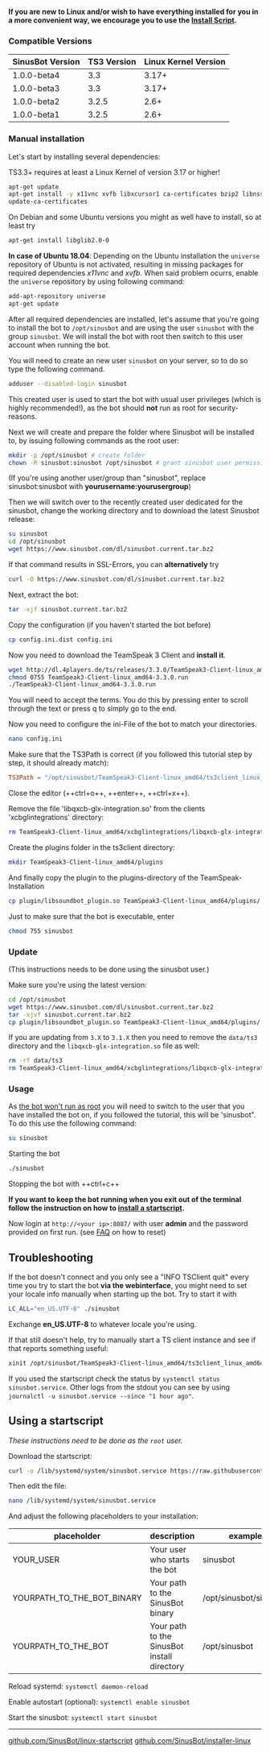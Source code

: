 **If you are new to Linux and/or wish to have everything installed for you in a more convenient way, we encourage you to use the [Install Script](https://forum.sinusbot.com/resources/sinusbot-installer-script.58/).**

### Compatible Versions

SinusBot Version | TS3 Version  | Linux Kernel Version
-----------------|--------------|-------------------------
1.0.0-beta4      | 3.3          | 3.17+
1.0.0-beta3      | 3.3          | 3.17+
1.0.0-beta2      | 3.2.5        | 2.6+
1.0.0-beta1      | 3.2.5        | 2.6+

### Manual installation

Let's start by installing several dependencies:

TS3.3+ requires at least a Linux Kernel of version 3.17 or higher!

```bash
apt-get update
apt-get install -y x11vnc xvfb libxcursor1 ca-certificates bzip2 libnss3 libegl1-mesa x11-xkb-utils libasound2 libpci3 libxslt1.1 libxkbcommon0 curl
update-ca-certificates
```

On Debian and some Ubuntu versions you might as well have to install, so at least try

```bash
apt-get install libglib2.0-0
```

**In case of Ubuntu 18.04**: Depending on the Ubuntu installation the `universe` repository of Ubuntu is not activated, resulting in missing packages for required dependencies *x11vnc* and *xvfb*. When said problem ocurrs, enable the `universe` repository by using following command:

```bash
add-apt-repository universe
apt-get update
```

After all required dependencies are installed, let's assume that you're going to install the bot to `/opt/sinusbot` and are using the user `sinusbot` with the group `sinusbot`. We will install the bot with root then switch to this user account when running the bot.

You will need to create an new user `sinusbot` on your server, so to do so type the following command.

```bash
adduser --disabled-login sinusbot
```

This created user is used to start the bot with usual user privileges (which is highly recommended!), as the bot should **not** run as root for security-reasons.

Next we will create and prepare the folder where Sinusbot will be installed to, by issuing following commands as the root user:

```bash
mkdir -p /opt/sinusbot # create folder
chown -R sinusbot:sinusbot /opt/sinusbot # grant sinusbot user permissions on specified folder
```

(If you're using another user/group than "sinusbot", replace sinusbot:sinusbot with **yourusername:yourusergroup**)

Then we will switch over to the recently created user dedicated for the sinusbot, change the working directory and to download the latest Sinusbot release:

```bash
su sinusbot
cd /opt/sinusbot
wget https://www.sinusbot.com/dl/sinusbot.current.tar.bz2
```

If that command results in SSL-Errors, you can **alternatively** try

```bash
curl -O https://www.sinusbot.com/dl/sinusbot.current.tar.bz2
```

Next, extract the bot:

```bash
tar -xjf sinusbot.current.tar.bz2
```

Copy the configuration (if you haven't started the bot before)

```bash
cp config.ini.dist config.ini
```

Now you need to download the TeamSpeak 3 Client and **install it**.

```bash
wget http://dl.4players.de/ts/releases/3.3.0/TeamSpeak3-Client-linux_amd64-3.3.0.run
chmod 0755 TeamSpeak3-Client-linux_amd64-3.3.0.run
./TeamSpeak3-Client-linux_amd64-3.3.0.run
```

You will need to accept the terms.
You do this by pressing enter to scroll through the text or press q to simply go to the end.

Now you need to configure the ini-File of the bot to match your directories.

```bash
nano config.ini
```

Make sure that the TS3Path is correct (if you followed this tutorial step by step, it should already match):

```toml
TS3Path = "/opt/sinusbot/TeamSpeak3-Client-linux_amd64/ts3client_linux_amd64"
```

Close the editor (++ctrl+o++, ++enter++, ++ctrl+x++).

Remove the file 'libqxcb-glx-integration.so' from the clients 'xcbglintegrations' directory:

```bash
rm TeamSpeak3-Client-linux_amd64/xcbglintegrations/libqxcb-glx-integration.so
```

Create the plugins folder in the ts3client directory:

```bash
mkdir TeamSpeak3-Client-linux_amd64/plugins
```

And finally copy the plugin to the plugins-directory of the TeamSpeak-Installation

```bash
cp plugin/libsoundbot_plugin.so TeamSpeak3-Client-linux_amd64/plugins/
```

Just to make sure that the bot is executable, enter

```bash
chmod 755 sinusbot
```

### Update

(This instructions needs to be done using the sinusbot user.)

Make sure you're using the latest version:

```bash
cd /opt/sinusbot
wget https://www.sinusbot.com/dl/sinusbot.current.tar.bz2
tar -xjvf sinusbot.current.tar.bz2
cp plugin/libsoundbot_plugin.so TeamSpeak3-Client-linux_amd64/plugins/
```

If you are updating from `3.X` to `3.1.X` then you need to remove the `data/ts3` directory and the `libqxcb-glx-integration.so` file as well:

```bash
rm -rf data/ts3
rm TeamSpeak3-Client-linux_amd64/xcbglintegrations/libqxcb-glx-integration.so
```

### Usage

As [the bot won't run as root](https://forum.sinusbot.com/kb/why-cant-i-run-the-bot-as-root.201) you will need to switch to the user that you have installed the bot on, if you followed the tutorial, this will be 'sinusbot". To do this use the following command:

```bash
su sinusbot
```

Starting the bot

```bash
./sinusbot
```

Stopping the bot with ++ctrl+c++

**If you want to keep the bot running when you exit out of the terminal follow the instruction on how to [install a startscript](#using_a_startscript).**

Now login at `http://<your ip>:8087/` with user **admin** and the password provided on first run. (see [FAQ](https://forum.sinusbot.com/faq/what-is-the-default-username-and-password.2/) on how to reset)

## Troubleshooting

If the bot doesn't connect and you only see a "INFO TSClient quit" every time you try to start the bot **via the webinterface**, you might need to set your locale info manually when starting up the bot. Try to start it with

```bash
LC_ALL="en_US.UTF-8" ./sinusbot
```

Exchange **en_US.UTF-8** to whatever locale you're using.

If that still doesn't help, try to manually start a TS client instance and see if that reports something useful:

```bash
xinit /opt/sinusbot/TeamSpeak3-Client-linux_amd64/ts3client_linux_amd64 -- /usr/bin/Xvfb :1 -screen 0 800x600x16 -ac
```

If you used the startscript check the status by `systemctl status sinusbot.service`. Other logs from the stdout you can see by using `journalctl -u sinusbot.service --since "1 hour ago"`.

## Using a startscript

*These instructions need to be done as the `root` user.*

Download the startscript:

```bash
curl -o /lib/systemd/system/sinusbot.service https://raw.githubusercontent.com/SinusBot/linux-startscript/master/sinusbot.service
```

Then edit the file:

```bash
nano /lib/systemd/system/sinusbot.service
```

And adjust the following placeholders to your installation:

| placeholder                      | description                                 | example                |
| -------------------------------- | ------------------------------------------- | ---------------------- |
| YOUR\_USER                       | Your user who starts the bot                | sinusbot               |
| YOURPATH\_TO\_THE\_BOT\_BINARY | Your path to the SinusBot binary            | /opt/sinusbot/sinusbot |
| YOURPATH\_TO\_THE\_BOT         | Your path to the SinusBot install directory | /opt/sinusbot          |

Reload systemd: `systemctl daemon-reload`

Enable autostart (optional): `systemctl enable sinusbot`

Start the sinusbot: `systemctl start sinusbot`

----

[github.com/SinusBot/linux-startscript](https://github.com/SinusBot/linux-startscript)
[github.com/SinusBot/installer-linux](https://github.com/SinusBot/installer-linux)
